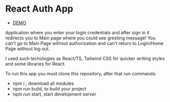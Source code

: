 # React Auth App
- [DEMO](https://auth-e0tjwwgv2-kram-nick.vercel.app/)

Application where you enter your login credentials and after sign in it redirects you to Main page where you could see greeting message!
You can't go to Main Page without authorization and can't return to Login/Home Page without log out.

I used such techologies as React/TS, Tailwind CSS for quicker writing styles and some libraries for React.

To run this app you must clone this repository, after that run commands:

- npm i , download all modules
- npm run build, to build your project
- npm run start, start development server
